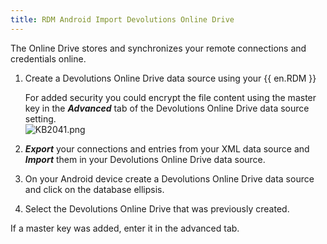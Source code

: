 ```yaml
---
title: RDM Android Import Devolutions Online Drive
---
```

The Online Drive stores and synchronizes your remote connections and credentials online.

1. Create a Devolutions Online Drive data source using your {{ en.RDM }}  

   For added security you could encrypt the file content using the master key in the ***Advanced*** tab of the Devolutions Online Drive data source setting.  
   ![KB2041.png](/img/en/kb/KB2041.png)  
2. ***Export*** your connections and entries from your XML data source and ***Import*** them in your Devolutions Online Drive data source.
1. On your Android device create a Devolutions Online Drive data source and click on the database ellipsis.
1. Select the Devolutions Online Drive that was previously created.

If a master key was added, enter it in the advanced tab.